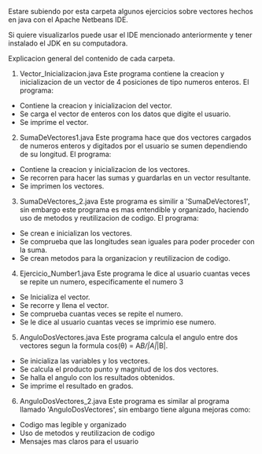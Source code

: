 Estare subiendo por esta carpeta algunos ejercicios sobre vectores hechos en java con el Apache Netbeans IDE.

Si quiere visualizarlos puede usar el IDE mencionado anteriormente y tener instalado el JDK en su computadora.

Explicacion general del contenido de cada carpeta.

1. Vector_Inicializacion.java
Este programa contiene la creacion y inicializacion de un vector de 4 posiciones de tipo numeros enteros.
El programa:
- Contiene la creacion y inicializacion del vector.
- Se carga el vector de enteros con los datos que digite el usuario.
- Se imprime el vector.

2. SumaDeVectores1.java
Este programa hace que dos vectores cargados de numeros enteros y digitados por el usuario se sumen dependiendo de su longitud. El programa:
- Contiene la creacion y inicializacion de los vectores.
- Se recorren para hacer las sumas y guardarlas en un vector resultante.
- Se imprimen los vectores.

3. SumaDeVectores_2.java
Este programa es similir a 'SumaDeVectores1', sin embargo este programa es mas entendible y organizado, haciendo uso de metodos y reutilizacion de codigo. El programa:
- Se crean e inicializan los vectores.
- Se comprueba que las longitudes sean iguales para poder proceder con la suma.
- Se crean metodos para la organizacion y reutilizacion de codigo.

4. Ejercicio_Number1.java
Este programa le dice al usuario cuantas veces se repite un numero, especificamente el numero 3
- Se Inicializa el vector.
- Se recorre y llena el vector.
- Se comprueba cuantas veces se repite el numero.
- Se le dice al usuario cuantas veces se imprimio ese numero.

5. AnguloDosVectores.java
Este programa calcula el angulo entre dos vectores segun la formula cos(θ) = A*B/|A|*|B|.
- Se inicializa las variables y los vectores.
- Se calcula el producto punto y magnitud de los dos vectores.
- Se halla el angulo con los resultados obtenidos.
- Se imprime el resultado en grados.

6. AnguloDosVectores_2.java
Este programa es similar al programa llamado 'AnguloDosVectores', sin embargo tiene alguna mejoras como:
- Codigo mas legible y organizado
- Uso de metodos y reutilizacion de codigo
- Mensajes mas claros para el usuario
